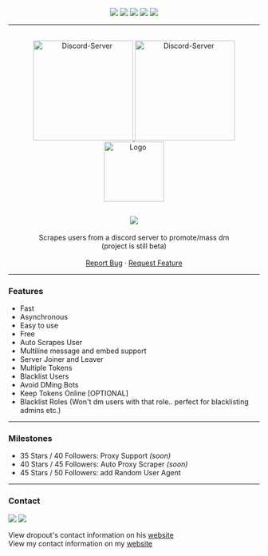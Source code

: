 <div id="top"></div>
<p align="center">
  <img src="https://img.shields.io/github/contributors/hoemotion/Discord-Mass-DM.svg?style=for-the-badge"/>
  <img src="https://img.shields.io/github/forks/hoemotion/Discord-Mass-DM.svg?style=for-the-badge"/>
  <img src="https://img.shields.io/github/stars/hoemotion/Discord-Mass-DM.svg?style=for-the-badge"/>
  <img src="https://img.shields.io/github/issues/hoemotion/Discord-Mass-DM.svg?style=for-the-badge"/>
  <img src="https://img.shields.io/github/license/hoemotion/Discord-Mass-DM.svg?style=for-the-badge"/>
</p>
  
---------------------------------------
  
<br/>
<div align="center">
  <a href="https://discord.com/invite/verQuxaBqy">
    <img src="https://img.shields.io/static/v1?label=Discord&message=Click%20here&color=7289DA&style=for-the-badge&logo=discord" alt="Discord-Server" width="200">
  </a>
  <a href="https://guilded.gg/hoemotion">
    <img src="https://img.shields.io/static/v1?label=Guilded&message=Click%20here&color=DBAB08&style=for-the-badge&logo=guilded" alt="Discord-Server" width="200">
  </a>
  <br>
  <a href="https://github.com/hoemotion/Discord-Mass-DM">
    <img src="https://i.imgur.com/9l4pHEN.png" alt="Logo" width="120" height="120">
  </a>
  
  <h2 align="center">
    <img src="https://readme-typing-svg.herokuapp.com?color=FFFFFF&center=true&size=22&lines=Discord+Mass+DM;Don't+forget+to+leave+a+star;Only+for+educational+purposes;Join+guilded.gg/hoemotion;"/>
  </h2>

  <p align="center">
    Scrapes users from a discord server to promote/mass dm
    <br />
    (project is still beta)
    <br />
    <br />
    <a href="https://github.com/hoemotion/Discord-Mass-DM/issues">Report Bug</a>
    ·
    <a href="https://github.com/hoemotion/Discord-Mass-DM/issues">Request Feature</a>
  </p>
</div>
  
---------------------------------------

### Features

* Fast
* Asynchronous
* Easy to use
* Free
* Auto Scrapes User
* Multiline message and embed support
* Server Joiner and Leaver
* Multiple Tokens
* Blacklist Users
* Avoid DMing Bots
* Keep Tokens Online [OPTIONAL]
* Blacklist Roles (Won't dm users with that role.. perfect for blacklisting admins etc.)

---------------------------------------

### Milestones

* 35 Stars / 40 Followers: Proxy Support *(soon)*
* 40 Stars / 45 Followers: Auto Proxy Scraper *(soon)*
* 45 Stars / 50 Followers: add Random User Agent

---------------------------------------

### Contact

<p align="left">
<a href = "https://discord.gg/verQuxaBqy"><img src="https://img.icons8.com/color/48/000000/discord.png"/></a>
<a href = "https://guilded.gg/hoemotion"><img src="https://img.icons8.com/fluency/48/000000/guilded.png"/></a>
</p>

<p>View dropout's contact information on his <a href = "https://dropout.black/">website</a><br>
View my contact information on my <a href = "https://hoemotion.github.io/">website</a>
</p>
